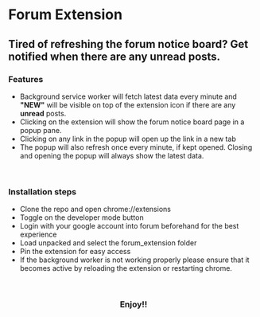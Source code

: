# Forum Extension
## Tired of refreshing the forum notice board? Get notified when there are any unread posts.

### Features
* Background service worker will fetch latest data every minute and <b>"NEW"</b> will be visible on top of the extension icon if there are any <b>unread</b> posts.
* Clicking on the extension will show the forum notice board page in a popup pane.
* Clicking on any link in the popup will open up the link in a new tab
* The popup will also refresh once every minute, if kept opened. Closing and opening the popup will always show the latest data.

<br>

### Installation steps
* Clone the repo and open chrome://extensions
* Toggle on the developer mode button
* Login with your google account into forum beforehand for the best experience
* Load unpacked and select the forum_extension folder
* Pin the extension for easy access
* If the background worker is not working properly please ensure that it becomes active by reloading the extension or restarting chrome.
<br>

### <p align="center">Enjoy!!</p>